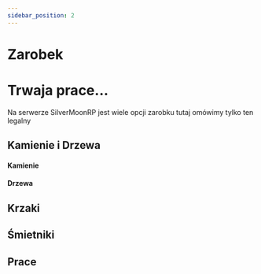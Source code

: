 ```yaml
---
sidebar_position: 2
---
```


# Zarobek

# Trwaja prace...

Na serwerze SilverMoonRP jest wiele opcji zarobku tutaj omówimy tylko ten legalny

## Kamienie i Drzewa

#### Kamienie 

#### Drzewa

## Krzaki

## Śmietniki

## Prace